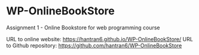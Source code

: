 # WP-OnlineBookStore
Assignment 1 - Online Bookstore for web programming course

URL to online website: https://hantran6.github.io/WP-OnlineBookStore/
URL to Github repository: https://github.com/hantran6/WP-OnlineBookStore
